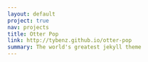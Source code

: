 ```yaml
---
layout: default
project: true
nav: projects
title: Otter Pop
link: http://tybenz.github.io/otter-pop
summary: The world's greatest jekyll theme
---
```

